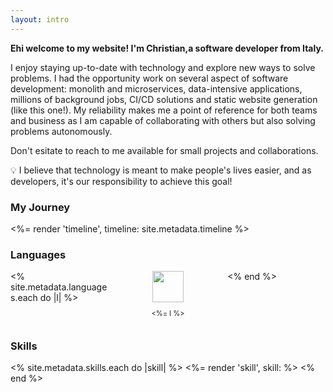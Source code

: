 ```yaml
---
layout: intro
---
```


<b>Ehi welcome to my website! I'm Christian,a software developer from Italy.</b>

I enjoy staying up-to-date with technology and explore new ways to solve problems. I had the opportunity work on several aspect of software development: monolith and microservices, data-intensive applications, millions of background jobs, CI/CD solutions and static website generation (like this one!). My reliability makes me a point of reference for both teams and business as I am capable of collaborating with others but also solving problems autonomously.

Don't esitate to reach to me available for small projects and collaborations.

<aside class="callout">
  💡 I believe that technology is meant to make people's lives easier, and as developers, it's our responsibility to achieve this goal!
</aside>

### My Journey
<%= render 'timeline', timeline: site.metadata.timeline %>

### Languages
<div style="display:grid;grid-template-columns:repeat(auto-fit,minmax(100px, 1fr));grid-gap:1.2em;">
  <% site.metadata.languages.each do |l| %>
    <div style="text-align:center;">
      <img src="/images/languages/<%= l.downcase  %>.svg" style="width:50px;height:50px;">
      <p style="font-size:80%;"><%= l %></p>
    </div>
  <% end %>
</div>

### Skills
<div style="display:grid;grid-template-columns:repeat(auto-fit,minmax(220px, 1fr));grid-gap:2em;">
  <% site.metadata.skills.each do |skill| %>
    <%= render 'skill', skill: %>
  <% end %>
</div>

